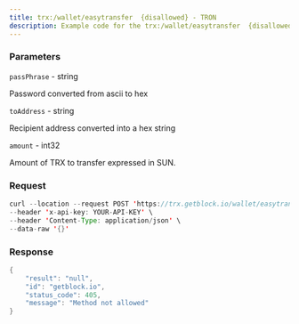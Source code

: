```yaml
---
title: trx:/wallet/easytransfer  {disallowed} - TRON
description: Example code for the trx:/wallet/easytransfer  {disallowed} rest method. Сomplete guide on how to use trx:/wallet/easytransfer  {disallowed} rest in GetBlock.io Web3 documentation.
---
```


### Parameters


`passPhrase` - string

Password converted from ascii to hex

`toAddress` - string

Recipient address converted into a hex string

`amount` - int32

Amount of TRX to transfer expressed in SUN.

### Request

``` java
curl --location --request POST 'https://trx.getblock.io/wallet/easytransfer' \
--header 'x-api-key: YOUR-API-KEY' \
--header 'Content-Type: application/json' \
--data-raw '{}'
```

###  Response

``` java
{
    "result": "null",
    "id": "getblock.io",
    "status_code": 405,
    "message": "Method not allowed"
}
```

